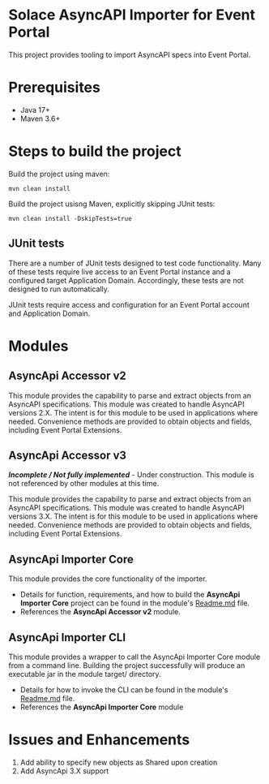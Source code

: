 # Solace AsyncAPI Importer for Event Portal
This project provides tooling to import AsyncAPI specs into Event Portal. 

# Prerequisites
- Java 17+
- Maven 3.6+

# Steps to build the project
Build the project using maven:

`mvn clean install`

Build the project usisng Maven, explicitly skipping JUnit tests:

`mvn clean install -DskipTests=true`

## JUnit tests
There are a number of JUnit tests designed to test code functionality. Many of these tests require live access to an Event Portal instance and a configured target Application Domain. Accordingly, these tests are not designed to run automatically.

JUnit tests require access and configuration for an Event Portal account and Application Domain.

# Modules

## AsyncApi Accessor v2
This module provides the capability to parse and extract objects from an AsyncAPI specifications.
This module was created to handle AsyncAPI versions 2.X. The intent is for this module to be used in
applications where needed. Convenience methods are provided to obtain objects and fields, including Event Portal Extensions.

## AsyncApi Accessor v3
***Incomplete / Not fully implemented*** - Under construction. This module is not referenced by other modules at this time.

This module provides the capability to parse and extract objects from an AsyncAPI specifications.
This module was created to handle AsyncAPI versions 3.X. The intent is for this module to be used in
applications where needed. Convenience methods are provided to obtain objects and fields, including Event Portal Extensions.

## AsyncApi Importer Core
This module provides the core functionality of the importer.
- Details for function, requirements, and how to build the **AsyncApi Importer Core** project can be found in the module's [Readme.md](asyncapi-importer-core/Readme.md) file.
- References the **AsyncApi Accessor v2** module.

## AsyncApi Importer CLI
This module provides a wrapper to call the AsyncApi Importer Core module from a command line. Building the project successfully will produce an executable jar in the module target/ directory.
- Details for how to invoke the CLI can be found in the module's [Readme.md](asyncapi-importer-cli/Readme.md) file.
- References the **AsyncApi Importer Core** module

# Issues and Enhancements
1. Add ability to specify new objects as Shared upon creation
2. Add AsyncApi 3.X support
